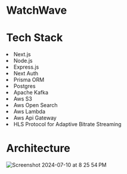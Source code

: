 <h1>WatchWave</h1>


<h1>Tech Stack</h1>
<li>Next.js </li>
<li>Node.js </li>
<li>Express.js </li>
<li>Next Auth</li>
<li>Prisma ORM</li>
<li>Postgres</li>
<li>Apache Kafka</li>
<li>Aws S3</li>
<li>Aws Open Search</li>
<li>Aws Lambda</li>
<li>Aws Api Gateway</li>
<li>HLS Protocol for Adaptive Bitrate Streaming</li>

<h1>Architecture </h1>

![Screenshot 2024-07-10 at 8 25 54 PM](https://github.com/ArunAmballa/WatchWave/assets/53054775/64d4e1e8-8294-4985-bf0a-e669532246a4)
